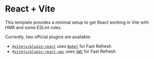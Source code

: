# React + Vite

This template provides a minimal setup to get React working in Vite with HMR and some ESLint rules.

Currently, two official plugins are available:

- [`@vitejs/plugin-react`](https://github.com/vitejs/vite-plugin-react/blob/main/packages/plugin-react/README.md) uses [`Babel`](https://babeljs.io/) for Fast Refresh
- [`@vitejs/plugin-react-swc`](https://github.com/vitejs/vite-plugin-react-swc) uses [`SWC`](https://swc.rs/) for Fast Refresh
